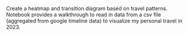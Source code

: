 Create a heatmap and transition diagram based on travel patterns. Notebook provides a walkthrough to read in data from a csv file (aggregated from google timeline data) to visualize my personal travel in 2023.
